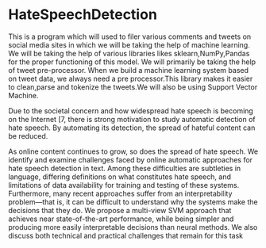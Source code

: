 # HateSpeechDetection
 This is a program which will used to filer various comments and tweets on social media sites in which we will be taking the help of machine learning. We will be taking the help of various libraries likes sklearn,NumPy,Pandas for the proper functioning of this model. We will primarily be taking the help of  tweet pre-processor. When we build a machine learning system based on tweet data, we always need a pre processor.This library makes it easier to clean,parse and tokenize the tweets.We will also be using Support Vector Machine. 

Due to the societal concern and how widespread hate speech is becoming on the Internet [7, there is strong motivation to study automatic detection of hate speech. By automating its detection, the spread of hateful content can be reduced.

As online content continues to grow, so does the spread of hate speech. We identify and examine challenges faced by online automatic approaches for hate speech detection in text. Among these difficulties are subtleties in language, differing definitions on what constitutes hate speech, and limitations of data availability for training and testing of these systems. Furthermore, many recent approaches suffer from an interpretability problem—that is, it can be difficult to understand why the systems make the decisions that they do. We propose a multi-view SVM approach that achieves near state-of-the-art performance, while being simpler and producing more easily interpretable decisions than neural methods. We also discuss both technical and practical challenges that remain for this task 

